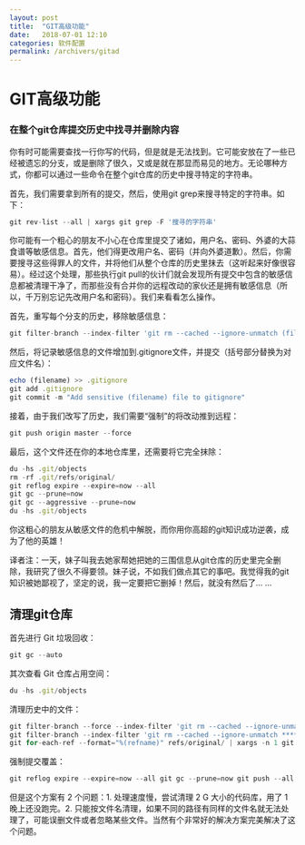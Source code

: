 ```yaml
---
layout: post
title:  "GIT高级功能"
date:   2018-07-01 12:10
categories: 软件配置
permalink: /archivers/gitad
---
```

# GIT高级功能

### 在整个git仓库提交历史中找寻并删除内容

你有时可能需要查找一行你写的代码，但是就是无法找到。它可能安放在了一些已经被遗忘的分支，或是删除了很久，又或是就在那显而易见的地方。无论哪种方式，你都可以通过一些命令在整个git仓库的历史中搜寻特定的字符串。

首先，我们需要拿到所有的提交，然后，使用git grep来搜寻特定的字符串。如下：

```js
git rev-list --all | xargs git grep -F '搜寻的字符串'
```

你可能有一个粗心的朋友不小心在仓库里提交了诸如，用户名、密码、外婆的大蒜食谱等敏感信息。首先，他们得更改用户名、密码（并向外婆道歉）。然后，你需要搜寻这些得罪人的文件，并将他们从整个仓库的历史里抹去（这听起来好像很容易）。经过这个处理，那些执行git pull的伙计们就会发现所有提交中包含的敏感信息都被清理干净了，而那些没有合并你的远程改动的家伙还是拥有敏感信息（所以，千万别忘记先改用户名和密码）。我们来看看怎么操作。

首先，重写每个分支的历史，移除敏感信息：

```js
git filter-branch --index-filter 'git rm --cached --ignore-unmatch (filename)' --prune-empty --tag-name-filter cat -- --all
```

然后，将记录敏感信息的文件增加到.gitignore文件，并提交（括号部分替换为对应文件名）：

```js
echo (filename) >> .gitignore
git add .gitignore
git commit -m "Add sensitive (filename) file to gitignore"
```

接着，由于我们改写了历史，我们需要“强制”的将改动推到远程：

```js
git push origin master --force
```

最后，这个文件还在你的本地仓库里，还需要将它完全抹除：

```js
du -hs .git/objects
rm -rf .git/refs/original/
git reflog expire --expire=now --all
git gc --prune=now
git gc --aggressive --prune=now
du -hs .git/objects
```

你这粗心的朋友从敏感文件的危机中解脱，而你用你高超的git知识成功逆袭，成为了他的英雄！

译者注：一天，妹子叫我去她家帮她把她的三围信息从git仓库的历史里完全删除，我研究了很久不得要领。妹子说，不如我们做点其它的事吧。我觉得我的git知识被她鄙视了，坚定的说，我一定要把它删掉！然后，就没有然后了… …

## 清理git仓库

首先进行 Git 垃圾回收：
```js
git gc --auto
```

其次查看 Git 仓库占用空间：
```js
du -hs .git/objects
```

清理历史中的文件：

```js
git filter-branch --force --index-filter 'git rm --cached --ignore-unmatch ****/nohup.out' --prune-empty --tag-name-filter cat -- --all
git filter-branch --index-filter 'git rm --cached --ignore-unmatch ****/nohup.out' HEAD
git for-each-ref --format="%(refname)" refs/original/ | xargs -n 1 git update-ref -d
```

强制提交覆盖：

```js
git reflog expire --expire=now --all git gc --prune=now git push --all --force git push --all --tags --force
```

但是这个方案有 2 个问题：1. 处理速度慢，尝试清理 2 G 大小的代码库，用了 1 晚上还没跑完。2. 只能按文件名清理，如果不同的路径有同样的文件名就无法处理了，可能误删文件或者忽略某些文件。当然有个非常好的解决方案完美解决了这个问题。
